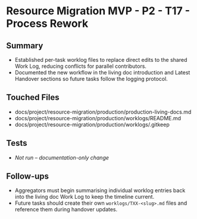 # Resource Migration MVP - P2 - T17 - Process Rework

## Summary

- Established per-task worklog files to replace direct edits to the shared Work Log, reducing conflicts for parallel contributors.
- Documented the new workflow in the living doc introduction and Latest Handover sections so future tasks follow the logging protocol.

## Touched Files

- docs/project/resource-migration/production/production-living-docs.md
- docs/project/resource-migration/production/worklogs/README.md
- docs/project/resource-migration/production/worklogs/.gitkeep

## Tests

- _Not run – documentation-only change_

## Follow-ups

- Aggregators must begin summarising individual worklog entries back into the living doc Work Log to keep the timeline current.
- Future tasks should create their own `worklogs/TXX-<slug>.md` files and reference them during handover updates.
